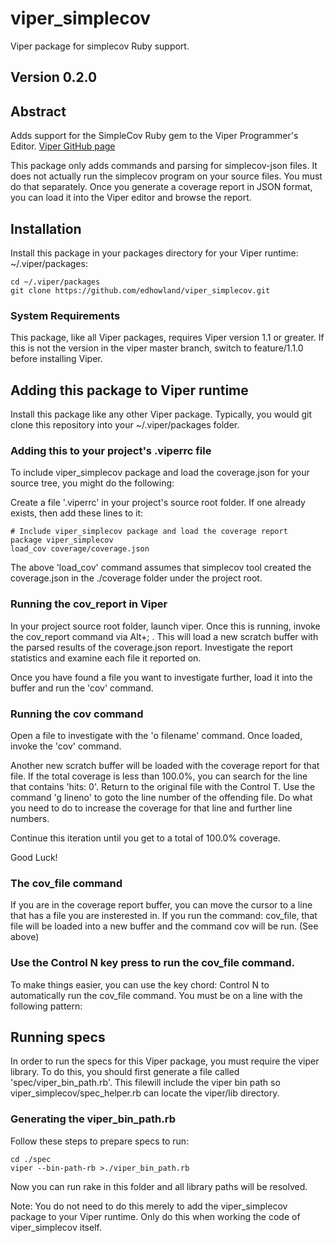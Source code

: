 # viper_simplecov

Viper package for simplecov Ruby support.

## Version 0.2.0

## Abstract

Adds support for the SimpleCov Ruby gem to the Viper Programmer's Editor. [Viper GitHub page](https://github.com/edhowland/viper)

This package only adds commands and parsing for simplecov-json files. It does not actually run the simplecov program on
your source files. You must do that separately. Once you generate a coverage report in JSON format, you can
load it into the Viper editor and browse the report.

## Installation

Install this package in your packages directory for your Viper runtime: ~/.viper/packages:

```
cd ~/.viper/packages
git clone https://github.com/edhowland/viper_simplecov.git
```

### System Requirements

This package, like all Viper packages, requires Viper version 1.1 or greater. If this is not the version in the viper master
branch, switch to feature/1.1.0 before installing Viper.



## Adding this package to Viper runtime

Install this package like any other Viper package. Typically, you would git clone 
this repository into your ~/.viper/packages folder.

### Adding this to your project's .viperrc file

To include viper_simplecov package and load the coverage.json for your source tree, you might do the following:

Create a file '.viperrc' in your project's source root folder. If one already exists,
then add these lines to it:

```
# Include viper_simplecov package and load the coverage report
package viper_simplecov
load_cov coverage/coverage.json
```

The above 'load_cov' command assumes that simplecov tool created the coverage.json in the ./coverage folder
under the project root.

### Running the cov_report in Viper

In your project source root folder, launch viper. Once this is running, invoke the cov_report command
via Alt+; . This will load a new scratch buffer with the parsed results of the
coverage.json report. Investigate the report statistics and examine each file it reported on.

Once you have found a file you want to investigate further, load it into the buffer and run the 'cov' command.

### Running the cov command

Open a file to investigate with the 'o filename' command. Once loaded, invoke the 'cov' command.

Another new scratch buffer will be loaded with the coverage report for that file. If the total coverage is less than 100.0%,
you can search for the line that contains 'hits: 0'. Return to the original file with the Control T.
Use the command 'g lineno' to goto the line number of the offending file. Do what you need to do 
to increase the coverage for that line and further line numbers.

Continue this iteration until you get to a total of 100.0% coverage. 

Good Luck!


### The cov_file command

If you are in the coverage report buffer, you can move the cursor to a line that has a file you are insterested in.
If you run the command: cov_file, that file will be loaded into a new buffer and the command cov will be run. (See above)


### Use the Control N key press to run the cov_file command.

To make things easier, you can use the key chord: Control N to automatically run the cov_file command.
You must be on a line with the following pattern:



## Running specs

In order to run the specs for this Viper package, you must require the viper library.
To do this, you should first generate a file called 'spec/viper_bin_path.rb'.
This filewill include the viper bin path so viper_simplecov/spec_helper.rb  can locate the viper/lib directory.

### Generating the viper_bin_path.rb

Follow these steps to prepare specs to run:

```
cd ./spec
viper --bin-path-rb >./viper_bin_path.rb
```

Now you can run rake in this folder and all library paths will be resolved.

Note: You do not need to do this merely to add the viper_simplecov package to your Viper runtime. Only do this
when working the code of viper_simplecov itself.
